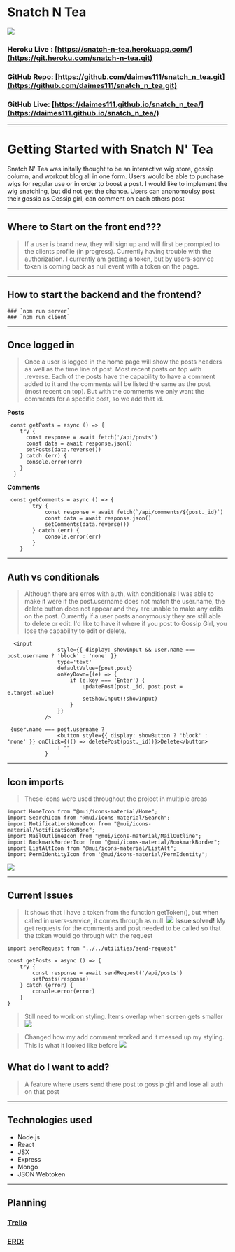 # Snatch N Tea
![](images/AuthPage.png)

### Heroku Live : [https://snatch-n-tea.herokuapp.com/](https://git.heroku.com/snatch-n-tea.git)
### GitHub Repo: [https://github.com/daimes111/snatch_n_tea.git](https://github.com/daimes111/snatch_n_tea.git)
### GitHub Live: [https://daimes111.github.io/snatch_n_tea/](https://daimes111.github.io/snatch_n_tea/)

---
# Getting Started with Snatch N' Tea

Snatch N' Tea was initally thought to be an interactive wig store, gossip column, and workout blog all in one form. Users would be able to purchase wigs for regular use or in order to boost a post. I would like to implement the wig snatching, but did not get the chance. Users can anonomoulsy post their gossip as Gossip girl, can comment on each others post

---
## Where to Start on the front end???

> If a user is brand new, they will sign up and will first be prompted to the clients profile (in progress). Currently having trouble with the authorization. I currently am getting a token, but by users-service token is coming back as null event with a token on the page. 

---
## How to start the backend and the frontend?
    ### `npm run server`
    ### `npm run client`

---
## Once logged in

> Once a user is logged in the home page will show the posts headers as well as the time line of post. Most recent posts on top with .reverse. Each of the posts have the capability to have a comment added to it and the comments will be listed the same as the post (most recent on top). But with the comments we only want the comments for a specific post, so we add that id. 

**Posts**
```
 const getPosts = async () => {
    try {
      const response = await fetch('/api/posts')
      const data = await response.json()
      setPosts(data.reverse())
    } catch (err) {
      console.error(err)
    }
  }
```
**Comments**
```
 const getComments = async () => {
        try {
            const response = await fetch(`/api/comments/${post._id}`)
            const data = await response.json()
            setComments(data.reverse())
        } catch (err) {
            console.error(err)
        }
    }
```

---
## Auth vs conditionals

> Although there are erros with auth, with conditionals I was able to make it were if the post.username does not match the user.name, the delete button does not appear and they are unable to make any edits on the post. Currently if a user posts anonymously they are still able to delete or edit. I'd like to have it where if you post to Gossip Girl, you lose the capability to edit or delete. 

```
  <input
                style={{ display: showInput && user.name === post.username ? 'block' : 'none' }}
                type='text'
                defaultValue={post.post}
                onKeyDown={(e) => {
                    if (e.key === 'Enter') {
                        updatePost(post._id, post.post = e.target.value)
                        setShowInput(!showInput)
                    }
                }}
            />
```

```
 {user.name === post.username ?
                <button style={{ display: showButton ? 'block' : 'none' }} onClick={(() => deletePost(post._id))}>Delete</button>
                : ""
            }
```
---
## Icon imports
> These icons were used throughout the project in multiple areas
```
import HomeIcon from "@mui/icons-material/Home";
import SearchIcon from "@mui/icons-material/Search";
import NotificationsNoneIcon from "@mui/icons-material/NotificationsNone";
import MailOutlineIcon from "@mui/icons-material/MailOutline";
import BookmarkBorderIcon from "@mui/icons-material/BookmarkBorder";
import ListAltIcon from "@mui/icons-material/ListAlt";
import PermIdentityIcon from '@mui/icons-material/PermIdentity';
```
![](images/Icons.png)

---
## Current Issues
> It shows that I have a token from the function getToken(), but when called in users-service, it comes through as null.
![](images/Token%20Errors.png)
**Issue solved!**
>My get requests for the comments and post needed to be called so that the token would go through with the request
```
import sendRequest from '../../utilities/send-request'

const getPosts = async () => {
    try {
        const response = await sendRequest('/api/posts')
        setPosts(response)
    } catch (error) {
        console.error(error)
    }
}
```

> Still need to work on styling. Items overlap when screen gets smaller
![](images/Styling%20Issues.png)

>Changed how my add comment worked and it messed up my styling. This is what it looked like before
![](images/StyledPost.png)

## What do I want to add?
>A feature where users send there post to gossip girl and lose all auth on that post

---
## Technologies used
- Node.js
- React
- JSX
- Express
- Mongo
- JSON Webtoken

---
## Planning
### [Trello](https://trello.com/b/GPk7urTA/snatch-n-tea)  
### [ERD:](https://lucid.app/lucidchart/c801b2ba-08ed-41a5-9b21-843f06fb2ded/edit?page=0_0&invitationId=inv_ba1ec1d9-b96b-4b88-90dd-2cbf219227c3#) 